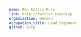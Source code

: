 ```yaml
---
  name: Dan Collis-Puro
  link: http://twitter.com/djcp
  organization: Heroku
  occupation_title: Lead Engineer
  github: djcp
---
```

